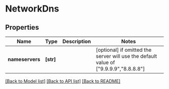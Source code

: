 # NetworkDns

## Properties
Name | Type | Description | Notes
------------ | ------------- | ------------- | -------------
**nameservers** | **[str]** |  | [optional]  if omitted the server will use the default value of ["9.9.9.9","8.8.8.8"]

[[Back to Model list]](../README.md#documentation-for-models) [[Back to API list]](../README.md#documentation-for-api-endpoints) [[Back to README]](../README.md)


